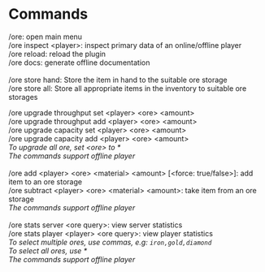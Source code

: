 # Commands

/ore: open main menu\
/ore inspect \<player>: inspect primary data of an online/offline player\
/ore reload: reload the plugin\
/ore docs: generate offline documentation\
\
/ore store hand: Store the item in hand to the suitable ore storage\
/ore store all: Store all appropriate items in the inventory to suitable ore storages

/ore upgrade throughput set \<player> \<ore> \<amount>\
/ore upgrade throughput add \<player> \<ore> \<amount>\
/ore upgrade capacity set \<player> \<ore> \<amount>\
/ore upgrade capacity add  \<player> \<ore> \<amount>\
_To upgrade all ore, set \<ore> to \*_\
_The commands support offline player_\
\
/ore add \<player> \<ore> \<material> \<amount> \[\<force: true/false>]: add item to an ore storage \
/ore subtract \<player> \<ore> \<material> \<amount>: take item from an ore storage\
_The commands support offline player_\
\
/ore stats server \<ore query>: view server statistics\
/ore stats player \<player> \<ore query>: view player statistics\
_To select multiple ores, use commas, e.g: `iron,gold,diamond`_\
_To select all ores, use \*_\
_The commands support offline player_
